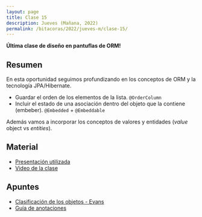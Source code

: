 ```yaml
---
layout: page
title: Clase 15
description: Jueves (Mañana, 2022)
permalink: /bitacoras/2022/jueves-m/clase-15/
---
```


**Última clase de diseño en pantuflas de ORM!**

## Resumen

En esta oportunidad seguimos profundizando en los conceptos de ORM y la tecnología JPA/Hibernate. 
* Guardar el orden de los elementos de la lista. `@OrderColumn`
* Incluir el estado de una asociación dentro del objeto que la contiene (embeber). `@Embedded` + `@Embeddable`

Además vamos a incorporar los conceptos de valores y entidades (_value_ object vs _entities_).

## Material

- [Presentación utilizada](https://docs.google.com/presentation/d/1u0G9EE90VChYLyWPCA1dBxHVQBQ8Jc343x1wbe4Fp2s/edit)
- [Video de la clase](https://youtu.be/FDDxBdwd0ag)

## Apuntes

- [Clasificación de los objetos - Evans](https://martinfowler.com/bliki/EvansClassification.html)
- [Guía de anotaciones](https://docs.google.com/document/d/1jWtehhVCFYECKvpdcCxnEgWZFCv2fR2WPyUJSoiX3II/edit#heading=h.r09lefmcufkn)
